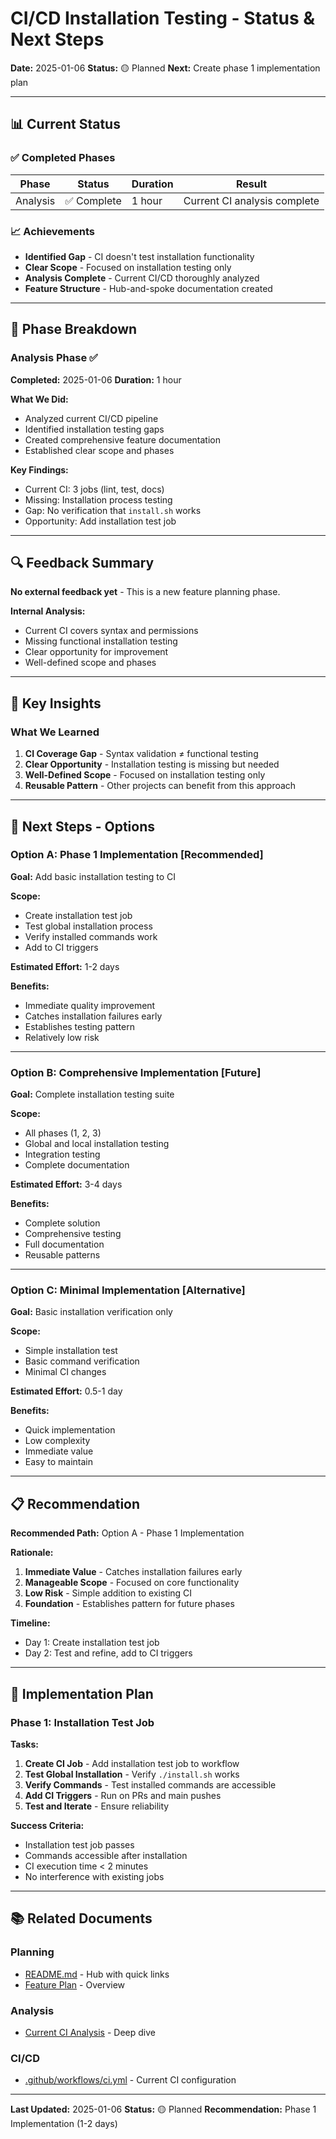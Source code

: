 # CI/CD Installation Testing - Status & Next Steps

**Date:** 2025-01-06
**Status:** 🟡 Planned
**Next:** Create phase 1 implementation plan

---

## 📊 Current Status

### ✅ Completed Phases

| Phase | Status | Duration | Result |
|-------|--------|----------|--------|
| Analysis | ✅ Complete | 1 hour | Current CI analysis complete |

### 📈 Achievements

- **Identified Gap** - CI doesn't test installation functionality
- **Clear Scope** - Focused on installation testing only
- **Analysis Complete** - Current CI/CD thoroughly analyzed
- **Feature Structure** - Hub-and-spoke documentation created

---

## 🎯 Phase Breakdown

### Analysis Phase ✅

**Completed:** 2025-01-06
**Duration:** 1 hour

**What We Did:**
- Analyzed current CI/CD pipeline
- Identified installation testing gaps
- Created comprehensive feature documentation
- Established clear scope and phases

**Key Findings:**
- Current CI: 3 jobs (lint, test, docs)
- Missing: Installation process testing
- Gap: No verification that `install.sh` works
- Opportunity: Add installation test job

---

## 🔍 Feedback Summary

**No external feedback yet** - This is a new feature planning phase.

**Internal Analysis:**
- Current CI covers syntax and permissions
- Missing functional installation testing
- Clear opportunity for improvement
- Well-defined scope and phases

---

## 🎊 Key Insights

### What We Learned

1. **CI Coverage Gap** - Syntax validation ≠ functional testing
2. **Clear Opportunity** - Installation testing is missing but needed
3. **Well-Defined Scope** - Focused on installation testing only
4. **Reusable Pattern** - Other projects can benefit from this approach

---

## 🚀 Next Steps - Options

### Option A: Phase 1 Implementation [Recommended]

**Goal:** Add basic installation testing to CI

**Scope:**
- Create installation test job
- Test global installation process
- Verify installed commands work
- Add to CI triggers

**Estimated Effort:** 1-2 days

**Benefits:**
- Immediate quality improvement
- Catches installation failures early
- Establishes testing pattern
- Relatively low risk

---

### Option B: Comprehensive Implementation [Future]

**Goal:** Complete installation testing suite

**Scope:**
- All phases (1, 2, 3)
- Global and local installation testing
- Integration testing
- Complete documentation

**Estimated Effort:** 3-4 days

**Benefits:**
- Complete solution
- Comprehensive testing
- Full documentation
- Reusable patterns

---

### Option C: Minimal Implementation [Alternative]

**Goal:** Basic installation verification only

**Scope:**
- Simple installation test
- Basic command verification
- Minimal CI changes

**Estimated Effort:** 0.5-1 day

**Benefits:**
- Quick implementation
- Low complexity
- Immediate value
- Easy to maintain

---

## 📋 Recommendation

**Recommended Path:** Option A - Phase 1 Implementation

**Rationale:**
1. **Immediate Value** - Catches installation failures early
2. **Manageable Scope** - Focused on core functionality
3. **Low Risk** - Simple addition to existing CI
4. **Foundation** - Establishes pattern for future phases

**Timeline:**
- Day 1: Create installation test job
- Day 2: Test and refine, add to CI triggers

---

## 🎯 Implementation Plan

### Phase 1: Installation Test Job

**Tasks:**
1. **Create CI Job** - Add installation test job to workflow
2. **Test Global Installation** - Verify `./install.sh` works
3. **Verify Commands** - Test installed commands are accessible
4. **Add CI Triggers** - Run on PRs and main pushes
5. **Test and Iterate** - Ensure reliability

**Success Criteria:**
- Installation test job passes
- Commands accessible after installation
- CI execution time < 2 minutes
- No interference with existing jobs

---

## 📚 Related Documents

### Planning
- [README.md](README.md) - Hub with quick links
- [Feature Plan](feature-plan.md) - Overview

### Analysis
- [Current CI Analysis](current-ci-analysis.md) - Deep dive

### CI/CD
- [.github/workflows/ci.yml](../../../.github/workflows/ci.yml) - Current CI configuration

---

**Last Updated:** 2025-01-06
**Status:** 🟡 Planned
**Recommendation:** Phase 1 Implementation (1-2 days)
